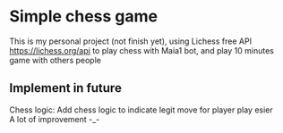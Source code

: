 
# Simple chess game

This is my personal project (not finish yet), using Lichess free API https://lichess.org/api to play chess with Maia1 bot, and play 10 minutes game with others people



## Implement in future
Chess logic: Add chess logic to indicate legit move for player play esier  
A lot of improvement -_-






